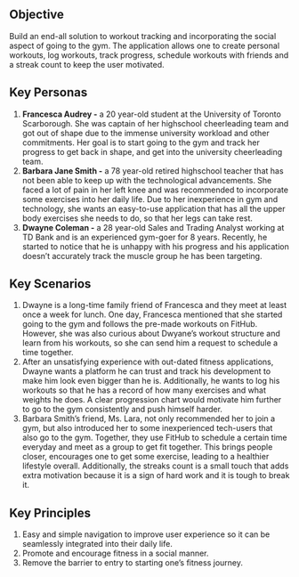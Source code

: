 ## Objective

Build an end-all solution to workout tracking and incorporating the social aspect of going to the gym. The application allows one to create personal workouts, log workouts, track progress, schedule workouts with friends and a streak count to keep the user motivated.

## Key Personas

1. **Francesca Audrey -** a 20 year-old student at the University of Toronto Scarborough. She was captain of her highschool cheerleading team and got out of shape due to the immense university workload and other commitments. Her goal is to start going to the gym and track her progress to get back in shape, and get into the university cheerleading team.
2. **Barbara Jane Smith -** a 78 year-old retired highschool teacher that has not been able to keep up with the technological advancements. She faced a lot of pain in her left knee and was recommended to incorporate some exercises into her daily life. Due to her inexperience in gym and technology, she wants an easy-to-use application that has all the upper body exercises she needs to do, so that her legs can take rest.
3. **Dwayne Coleman -** a 28 year-old Sales and Trading Analyst working at TD Bank and is an experienced gym-goer for 8 years. Recently, he started to notice that he is unhappy with his progress and his application doesn’t accurately track the muscle group he has been targeting.

## Key Scenarios

1. Dwayne is a long-time family friend of Francesca and they meet at least once a week for lunch. One day, Francesca mentioned that she started going to the gym and follows the pre-made workouts on FitHub. However, she was also curious about Dwyane’s workout structure and learn from his workouts, so she can send him a request to schedule a time together.
2. After an unsatisfying experience with out-dated fitness applications, Dwayne wants a platform he can trust and track his development to make him look even bigger than he is. Additionally, he wants to log his workouts so that he has a record of how many exercises and what weights he does. A clear progression chart would motivate him further to go to the gym consistently and push himself harder.
3. Barbara Smith’s friend, Ms. Lara, not only recommended her to join a gym, but also introduced her to some inexperienced tech-users that also go to the gym. Together, they use FitHub to schedule a certain time everyday and meet as a group to get fit together. This brings people closer, encourages one to get some exercise, leading to a healthier lifestyle overall. Additionally, the streaks count is a small touch that adds extra motivation because it is a sign of hard work and it is tough to break it.

## Key Principles

1. Easy and simple navigation to improve user experience so it can be seamlessly integrated into their daily life.
2. Promote and encourage fitness in a social manner.
3. Remove the barrier to entry to starting one’s fitness journey.
